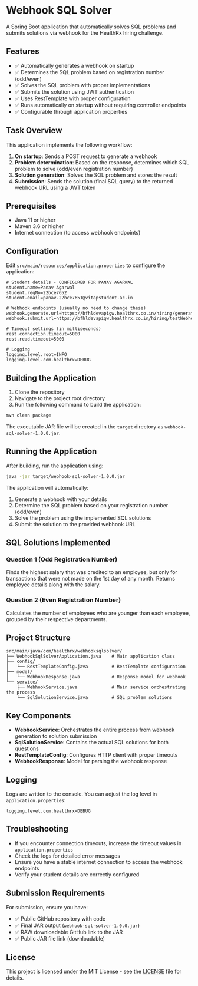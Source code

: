 # Webhook SQL Solver

A Spring Boot application that automatically solves SQL problems and submits solutions via webhook for the HealthRx hiring challenge.

## Features

- ✅ Automatically generates a webhook on startup
- ✅ Determines the SQL problem based on registration number (odd/even)
- ✅ Solves the SQL problem with proper implementations
- ✅ Submits the solution using JWT authentication
- ✅ Uses RestTemplate with proper configuration
- ✅ Runs automatically on startup without requiring controller endpoints
- ✅ Configurable through application properties

## Task Overview

This application implements the following workflow:

1. **On startup**: Sends a POST request to generate a webhook
2. **Problem determination**: Based on the response, determines which SQL problem to solve (odd/even registration number)
3. **Solution generation**: Solves the SQL problem and stores the result
4. **Submission**: Sends the solution (final SQL query) to the returned webhook URL using a JWT token

## Prerequisites

- Java 11 or higher
- Maven 3.6 or higher
- Internet connection (to access webhook endpoints)

## Configuration

Edit `src/main/resources/application.properties` to configure the application:

```properties
# Student details - CONFIGURED FOR PANAV AGARWAL
student.name=Panav Agarwal
student.regNo=22bce7652
student.email=panav.22bce7651@vitapstudent.ac.in

# Webhook endpoints (usually no need to change these)
webhook.generate.url=https://bfhldevapigw.healthrx.co.in/hiring/generateWebhook/JAVA
webhook.submit.url=https://bfhldevapigw.healthrx.co.in/hiring/testWebhook/JAVA

# Timeout settings (in milliseconds)
rest.connection.timeout=5000
rest.read.timeout=5000

# Logging
logging.level.root=INFO
logging.level.com.healthrx=DEBUG
```

## Building the Application

1. Clone the repository
2. Navigate to the project root directory
3. Run the following command to build the application:

```bash
mvn clean package
```

The executable JAR file will be created in the `target` directory as `webhook-sql-solver-1.0.0.jar`.

## Running the Application

After building, run the application using:

```bash
java -jar target/webhook-sql-solver-1.0.0.jar
```

The application will automatically:
1. Generate a webhook with your details
2. Determine the SQL problem based on your registration number (odd/even)
3. Solve the problem using the implemented SQL solutions
4. Submit the solution to the provided webhook URL

## SQL Solutions Implemented

### Question 1 (Odd Registration Number)
Finds the highest salary that was credited to an employee, but only for transactions that were not made on the 1st day of any month. Returns employee details along with the salary.

### Question 2 (Even Registration Number)
Calculates the number of employees who are younger than each employee, grouped by their respective departments.

## Project Structure

```
src/main/java/com/healthrx/webhooksqlsolver/
├── WebhookSqlSolverApplication.java    # Main application class
├── config/
│   └── RestTemplateConfig.java         # RestTemplate configuration
├── model/
│   └── WebhookResponse.java            # Response model for webhook
└── service/
    ├── WebhookService.java             # Main service orchestrating the process
    └── SqlSolutionService.java         # SQL problem solutions
```

## Key Components

- **WebhookService**: Orchestrates the entire process from webhook generation to solution submission
- **SqlSolutionService**: Contains the actual SQL solutions for both questions
- **RestTemplateConfig**: Configures HTTP client with proper timeouts
- **WebhookResponse**: Model for parsing the webhook response

## Logging

Logs are written to the console. You can adjust the log level in `application.properties`:

```properties
logging.level.com.healthrx=DEBUG
```

## Troubleshooting

- If you encounter connection timeouts, increase the timeout values in `application.properties`
- Check the logs for detailed error messages
- Ensure you have a stable internet connection to access the webhook endpoints
- Verify your student details are correctly configured

## Submission Requirements

For submission, ensure you have:
- ✅ Public GitHub repository with code
- ✅ Final JAR output (`webhook-sql-solver-1.0.0.jar`)
- ✅ RAW downloadable GitHub link to the JAR
- ✅ Public JAR file link (downloadable)

## License

This project is licensed under the MIT License - see the [LICENSE](LICENSE) file for details.
